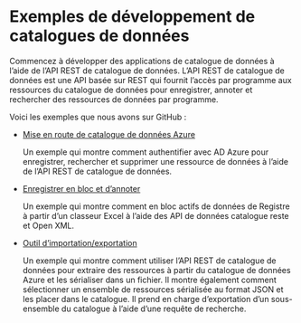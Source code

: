 <properties
    pageTitle="Exemples de développement de catalogues de données | Microsoft Azure"
    description="Cet article fournit une vue d’ensemble des exemples de développeur disponibles pour l’API REST de catalogue de données."
    services="data-catalog"
    documentationCenter=""
    authors="spelluru"
    manager="jhubbard"
    editor=""
    tags=""/>
<tags
    ms.service="data-catalog"
    ms.devlang="NA"
    ms.topic="article"
    ms.tgt_pltfrm="NA"
    ms.workload="data-catalog"
    ms.date="09/06/2016"
    ms.author="spelluru"/>


# <a name="data-catalog-developer-samples"></a>Exemples de développement de catalogues de données
Commencez à développer des applications de catalogue de données à l’aide de l’API REST de catalogue de données. L’API REST de catalogue de données est une API basée sur REST qui fournit l’accès par programme aux ressources du catalogue de données pour enregistrer, annoter et rechercher des ressources de données par programme.

Voici les exemples que nous avons sur GitHub :

- [Mise en route de catalogue de données Azure](https://azure.microsoft.com/documentation/samples/data-catalog-dotnet-get-started/)

  Un exemple qui montre comment authentifier avec AD Azure pour enregistrer, rechercher et supprimer une ressource de données à l’aide de l’API REST de catalogue de données.

- [Enregistrer en bloc et d’annoter](https://azure.microsoft.com/documentation/samples/data-catalog-dotnet-excel-register-data-assets/)

  Un exemple qui montre comment en bloc actifs de données de Registre à partir d’un classeur Excel à l’aide des API de données catalogue reste et Open XML.

- [Outil d’importation/exportation](https://azure.microsoft.com/documentation/samples/data-catalog-dotnet-import-export/)

  Un exemple qui montre comment utiliser l’API REST de catalogue de données pour extraire des ressources à partir du catalogue de données Azure et les sérialiser dans un fichier. Il montre également comment sélectionner un ensemble de ressources sérialisée au format JSON et les placer dans le catalogue. Il prend en charge d’exportation d’un sous-ensemble du catalogue à l’aide d’une requête de recherche.
